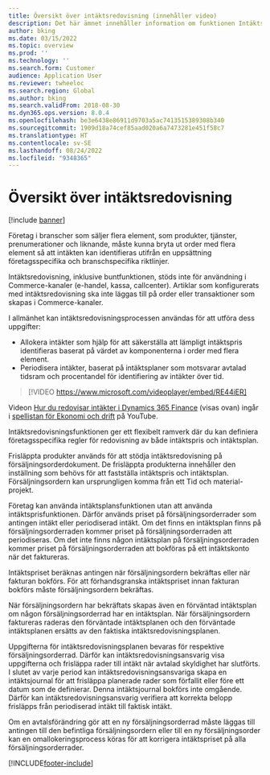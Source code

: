 ```yaml
---
title: Översikt över intäktsredovisning (innehåller video)
description: Det här ämnet innehåller information om funktionen Intäktsredovisning. Funktionen ger ett flexibelt ramverk där du kan definiera företagsspecifika regler för redovisning av både intäktspris och intäktsplan för order med flera element.
author: bking
ms.date: 03/15/2022
ms.topic: overview
ms.prod: ''
ms.technology: ''
ms.search.form: Customer
audience: Application User
ms.reviewer: twheeloc
ms.search.region: Global
ms.author: bking
ms.search.validFrom: 2018-08-30
ms.dyn365.ops.version: 8.0.4
ms.openlocfilehash: be3e6438e86911d9703a5ac7413515389308b340
ms.sourcegitcommit: 1909d18a74cef85aad020a6a7473281e451f58c7
ms.translationtype: HT
ms.contentlocale: sv-SE
ms.lasthandoff: 08/24/2022
ms.locfileid: "9348365"
---
```

# <a name="revenue-recognition-overview"></a>Översikt över intäktsredovisning

[!include [banner](../includes/banner.md)]

Företag i branscher som säljer flera element, som produkter, tjänster, prenumerationer och liknande, måste kunna bryta ut order med flera element så att intäkten kan identifieras utifrån en uppsättning företagsspecifika och branschspecifika riktlinjer.

Intäktsredovisning, inklusive buntfunktionen, stöds inte för användning i Commerce-kanaler (e-handel, kassa, callcenter). Artiklar som konfigurerats med intäktsredovisning ska inte läggas till på order eller transaktioner som skapas i Commerce-kanaler.

I allmänhet kan intäktsredovisningsprocessen användas för att utföra dess uppgifter:

* Allokera intäkter som hjälp för att säkerställa att lämpligt intäktspris identifieras baserat på värdet av komponenterna i order med flera element.
* Periodisera intäkter, baserat på intäktsplaner som motsvarar avtalad tidsram och procentandel för identifiering av intäkter över tid.

> [!VIDEO https://www.microsoft.com/videoplayer/embed/RE44iER]

Videon [Hur du redovisar intäkter i Dynamics 365 Finance](https://youtu.be/v3amIsiqvoo) (visas ovan) ingår i [spellistan för Ekonomi och drift](https://www.youtube.com/playlist?list=PLcakwueIHoT_SYfIaPGoOhloFoCXiUSyW) på YouTube.

Intäktsredovisningsfunktionen ger ett flexibelt ramverk där du kan definiera företagsspecifika regler för redovisning av både intäktspris och intäktsplan.

Frisläppta produkter används för att stödja intäktsredovisning på försäljningsorderdokument. De frisläppta produkterna innehåller den inställning som behövs för att fastställa intäktspris och intäktsplan. Försäljningsordern kan ursprungligen komma från ett Tid och material-projekt.

Företag kan använda intäktsplansfunktionen utan att använda intäktsprisfunktionen. Därför används priset på försäljningsorderrader som antingen intäkt eller periodiserad intäkt. Om det finns en intäktsplan finns på försäljningsorderraden kommer priset på försäljningsorderraden att periodiseras. Om det inte finns någon intäktsplan på försäljningsorderraden kommer priset på försäljningsorderraden att bokföras på ett intäktskonto när det faktureras.

Intäktspriset beräknas antingen när försäljningsordern bekräftas eller när fakturan bokförs. För att förhandsgranska intäktspriset innan fakturan bokförs måste försäljningsordern bekräftas.

När försäljningsordern har bekräftats skapas även en förväntad intäktsplan om någon försäljningsorderrad har en intäktsplan. När försäljningsordern faktureras raderas den förväntade intäktsplanen och den förväntade intäktsplanen ersätts av den faktiska intäktsredovisningsplanen.

Uppgifterna för intäktsredovisningsplanen bevaras för respektive försäljningsorderrad. Därför kan intäktsredovisningsansvarig visa uppgifterna och frisläppa rader till intäkt när avtalad skyldighet har slutförts. I slutet av varje period kan intäktsredovisningsansvariga skapa en intäktsjournal för att frisläppa planerade rader som förfallit eller före ett datum som de definierar. Denna intäktsjournal bokförs inte omgående. Därför kan intäktsredovisningsansvarig verifiera att korrekta belopp frisläpps från periodiserad intäkt till faktisk intäkt.

Om en avtalsförändring gör att en ny försäljningsorderrad måste läggas till antingen till den befintliga försäljningsordern eller till en ny försäljningsorder kan en omallokeringsprocess köras för att korrigera intäktspriset på alla försäljningsorderrader.


[!INCLUDE[footer-include](../../includes/footer-banner.md)]

